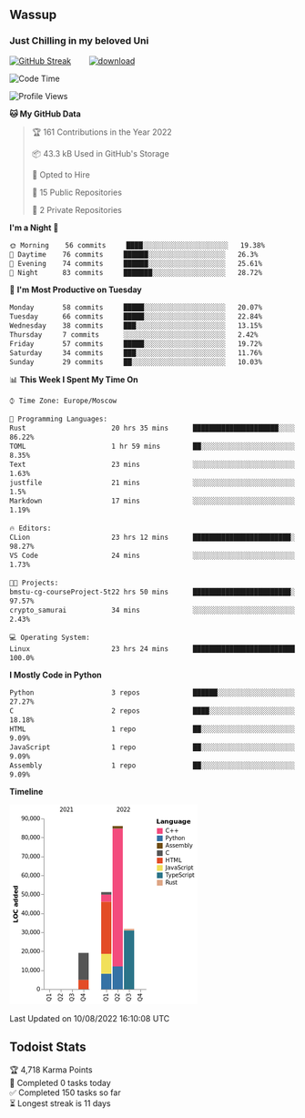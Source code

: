 ## Wassup 
### Just Chilling in my beloved Uni 

<!--
-->

[![GitHub Streak](http://github-readme-streak-stats.herokuapp.com?user=archeoss&theme=shades-of-purple&hide_border=true&date_format=j%20M%5B%20Y%5D)](https://git.io/streak-stats)&nbsp;&nbsp;&nbsp;&nbsp;&nbsp;&nbsp;&nbsp;&nbsp;[![download](https://user-images.githubusercontent.com/68448737/147796309-d8b65b1d-4dde-40d9-b03a-2b42aaa6cd43.jpeg)
](http://bmstu.ru/)

<!--START_SECTION:waka-->
![Code Time](http://img.shields.io/badge/Code%20Time-438%20hrs%2014%20mins-blue)

![Profile Views](http://img.shields.io/badge/Profile%20Views-0-blue)

**🐱 My GitHub Data** 

> 🏆 161 Contributions in the Year 2022
 > 
> 📦 43.3 kB Used in GitHub's Storage 
 > 
> 💼 Opted to Hire
 > 
> 📜 15 Public Repositories 
 > 
> 🔑 2 Private Repositories  
 > 
**I'm a Night 🦉** 

```text
🌞 Morning    56 commits     ████░░░░░░░░░░░░░░░░░░░░░   19.38% 
🌆 Daytime    76 commits     ██████░░░░░░░░░░░░░░░░░░░   26.3% 
🌃 Evening    74 commits     ██████░░░░░░░░░░░░░░░░░░░   25.61% 
🌙 Night      83 commits     ███████░░░░░░░░░░░░░░░░░░   28.72%

```
📅 **I'm Most Productive on Tuesday** 

```text
Monday       58 commits     █████░░░░░░░░░░░░░░░░░░░░   20.07% 
Tuesday      66 commits     █████░░░░░░░░░░░░░░░░░░░░   22.84% 
Wednesday    38 commits     ███░░░░░░░░░░░░░░░░░░░░░░   13.15% 
Thursday     7 commits      ░░░░░░░░░░░░░░░░░░░░░░░░░   2.42% 
Friday       57 commits     █████░░░░░░░░░░░░░░░░░░░░   19.72% 
Saturday     34 commits     ███░░░░░░░░░░░░░░░░░░░░░░   11.76% 
Sunday       29 commits     ██░░░░░░░░░░░░░░░░░░░░░░░   10.03%

```


📊 **This Week I Spent My Time On** 

```text
⌚︎ Time Zone: Europe/Moscow

💬 Programming Languages: 
Rust                     20 hrs 35 mins      █████████████████████░░░░   86.22% 
TOML                     1 hr 59 mins        ██░░░░░░░░░░░░░░░░░░░░░░░   8.35% 
Text                     23 mins             ░░░░░░░░░░░░░░░░░░░░░░░░░   1.63% 
justfile                 21 mins             ░░░░░░░░░░░░░░░░░░░░░░░░░   1.5% 
Markdown                 17 mins             ░░░░░░░░░░░░░░░░░░░░░░░░░   1.19%

🔥 Editors: 
CLion                    23 hrs 12 mins      ████████████████████████░   98.27% 
VS Code                  24 mins             ░░░░░░░░░░░░░░░░░░░░░░░░░   1.73%

🐱‍💻 Projects: 
bmstu-cg-courseProject-5t22 hrs 50 mins      ████████████████████████░   97.57% 
crypto_samurai           34 mins             ░░░░░░░░░░░░░░░░░░░░░░░░░   2.43%

💻 Operating System: 
Linux                    23 hrs 24 mins      █████████████████████████   100.0%

```

**I Mostly Code in Python** 

```text
Python                   3 repos             ██████░░░░░░░░░░░░░░░░░░░   27.27% 
C                        2 repos             ████░░░░░░░░░░░░░░░░░░░░░   18.18% 
HTML                     1 repo              ██░░░░░░░░░░░░░░░░░░░░░░░   9.09% 
JavaScript               1 repo              ██░░░░░░░░░░░░░░░░░░░░░░░   9.09% 
Assembly                 1 repo              ██░░░░░░░░░░░░░░░░░░░░░░░   9.09%

```


**Timeline**

![Chart not found](https://raw.githubusercontent.com/archeoss/archeoss/master/charts/bar_graph.png) 


 Last Updated on 10/08/2022 16:10:08 UTC
<!--END_SECTION:waka-->

## Todoist Stats

<!-- TODO-IST:START -->
🏆  4,718 Karma Points           
🌸  Completed 0 tasks today           
✅  Completed 150 tasks so far           
⏳  Longest streak is 11 days
<!-- TODO-IST:END -->

